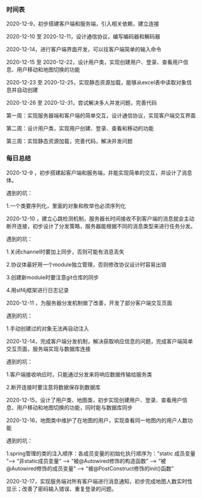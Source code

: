 ### 时间表

2020-12-9，初步搭建客户端和服务端，引入相关依赖，建立连接

2020-12-10 至 2020-12-11，设计通信协议，编写编码器和解码器

2020-12-14，进行客户端界面开发，可以往客户端简单的输入命令

2020-12-15 至 2020-12-22，设计用户类，实现创建用户、登录、查看用户信息、用户移动和地图切换的功能

2020-12-23 至 2020-12-25，实现静态资源加载，能够从excel表中读取对象信息并自动创建

2020-12-26 至 2020-12-31，尝试解决多人并发问题，完善代码



第一周：实现服务器端和客户端的简单交互，设计通信协议，实现客户端交互界面

第二周：设计用户类，实现用户创建、登录、查看和移动的功能

第三周：实现静态资源加载，完善代码，解决并发问题



### 每日总结

2020-12-9 ，初步搭建起客户端和服务端，并能实现简单的交互，并设计了消息体。

遇到的坑：

1.一个类要序列化，里面的对象和枚举也必须序列化



2020-12-10 ，建立心跳检测机制，服务器长时间接收不到客户端的消息就会主动断开连接，初步设计了分发策略，服务器能根据不同的消息类型来进行任务分发。

遇到的坑：

1.关闭channel时要加上同步，否则可能有消息丢失

2.协议体最好用一个module独立管理，否则修改协议设计时容易出错

3.创建新module时要注意git仓库的同步

4.用slf4j框架进行日志记录



2020-12-11 ，为服务器分发机制做了改善，开发了部分客户端交互页面

遇到的坑：

1.手动创建过的对象无法再自动注入



2020-12-14，完成客户端分发机制，解决获取响应信息的问题，完成客户端简单交互页面，服务端实现与数据库连接

遇到的坑：

1.客户端接收响应时，只能通过分发来将响应数据传输给服务类

2.断开连接时要注意将数据保存到数据库



2020-12-15，设计了用户类、地图类，初步实现创建用户、登录、查看用户信息、用户移动和地图切换的功能，同时能与数据库同步



2020-12-16，地图类中维护了在地图的用户，实现查看同一地图内的用户人数功能

遇到的坑：

1.spring管理的类的注入顺序：各成员变量的初始化执行顺序为：“static 成员变量 ”--> “非static成员变量” --> “被@Autowired修饰的构造函数” --> “被@Autowired修饰的成员变量” --> “被@PostConstruct修饰的init()函数”



2020-12-17，实现服务端对所有客户端进行消息通知，初步完成地图人数实时性显示；改善了密码输入错误、重复登录的问题。